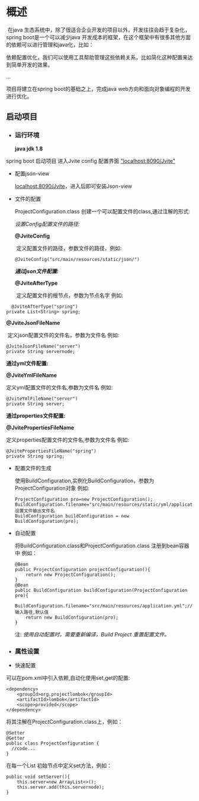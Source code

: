 # 概述

​	在java 生态系统中，除了很适合企业开发的项目以外，开发往往会趋于复杂化，spring boot是一个可以减少java 开发成本的框架，在这个框架中有很多其他方面的依赖可以进行管理和java化，比如：

​	依赖配置优化，我们可以使用工具帮助管理这些依赖关系，比如简化这种配置来达到简单开发的效果。

...

 项目将建立在spring boot的基础之上，完成java web方向和面向对象编程的开发进行优化。

## 启动项目

- ### 运行环境

  **java jdk 1.8**

spring boot 启动项目 进入Jvite config 配置界面 ["localhost:8090/Jvite"]()

- 配置json-view

  [localhost:8090/Jvite]()，进入后即可安装Json-view

  

- 文件的配置

  ProjectConfiguration.class 创建一个可以配置文件的class,通过注解的形式:

  *设置Config配置文件的路径:*

  **@JviteConfig**

  ​	定义配置文件的路径，参数文件的路径，例如:

  ```
  @JviteConfig("src/main/resources/static/json/")
  ```

  

  ***通过json文件配置:***

  **@JviteAfterType**
  
  ​	定义配置文件的根节点，参数为节点名字 例如:
  
```
  @JviteAfterType("spring")
private List<String> spring;
  ```

  **@JviteJsonFileName**
  
  ​	定义json配置文件的文件名，参数为文件名 例如:
  
  ```
  @JviteJsonFileName("server")
  private String servernode;
  ```
  
  
  
  **通过yml文件配置:**
  
  **@JviteYmlFileName**
  
  定义yml配置文件的文件名,参数为文件名 例如:
  
  ```
  @JviteYmlFileName("server")
  private String server;
  ```
  
  
  
  **通过properties文件配置:**
  
  **@JvitePropertiesFileName**
  
  定义properties配置文件的文件名,参数为文件名 例如:
  
  ```
  @JvitePropertiesFileName("spring")
  private String spring;
  ```

- 配置文件的生成

  使用BuildConfiguration,实例化BuildConfiguration，参数为ProjectConfiguration对象 例如:

  ```
  ProjectConfiguration pro=new ProjectConfiguration();
  BuildConfiguration.filename="src/main/resources/static/yml/application.yml";//设置文件输出文件名
  BuildConfiguration buildConfiguration = new BuildConfiguration(pro);
  ```

- 自动配置

  将BuildConfiguration.class和ProjectConfiguration.class 注册到bean容器中 例如：

  ```
  @Bean
  public ProjectConfiguration projectConfiguration(){
      return new ProjectConfiguration();
  }
  @Bean
  public BuildConfiguration buildConfiguration(ProjectConfiguration pro){
      BuildConfiguration.filename="src/main/resources/application.yml";//输入路径,默认值
      return new BuildConfiguration(pro);
  }
  ```

  注: *使用自动配置时，需要重新编译，Build Project 重置配置文件。*

  

- ### 属性设置

-    快速配置

  可以在pom.xml中引入依赖,自动化使用set,get的配置:

  ```
  <dependency>
      <groupId>org.projectlombok</groupId>
      <artifactId>lombok</artifactId>
      <scope>provided</scope>
  </dependency>
  ```

  将其注解在ProjectConfiguration.class上，例如：

  ```
  @Setter
  @Getter
  public class ProjectConfiguration {
  	//code...
  }
  ```

  在每一个List 初始节点中定义set方法，例如：

  ```
  public void setServer(){
      this.server=new ArrayList<>();
      this.server.add(this.servernode);
  }
  ```

